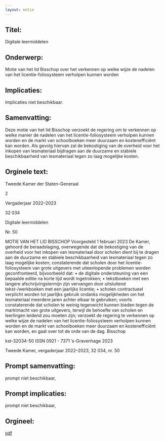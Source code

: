 ```yaml
---
layout: motie
---
```

## Titel:
Digitale leermiddelen
## Onderwerp:
Motie van het lid Bisschop over het verkennen op welke wijze de nadelen van het licentie-foliosysteem verholpen kunnen worden
## Implicaties:
Implicaties niet beschikbaar.
## Samenvatting:

Deze motie van het lid Bisschop verzoekt de regering om te verkennen op welke manier de nadelen van het licentie-foliosysteem verholpen kunnen worden en de markt van schoolboeken meer duurzaam en kostenefficiënt kan worden. Als gevolg hiervan zal de bekostiging van de overheid voor het inkopen van lesmateriaal bijdragen aan de duurzame en stabiele beschikbaarheid van lesmateriaal tegen zo laag mogelijke kosten.
## Orginele text:


Tweede Kamer der Staten-Generaal

2

Vergaderjaar 2022–2023

32 034

Digitale leermiddelen

Nr. 50

MOTIE VAN HET LID BISSCHOP
Voorgesteld 1 februari 2023
De Kamer,
gehoord de beraadslaging,
overwegende dat de bekostiging van de overheid voor het inkopen van
lesmateriaal door scholen dient bij te dragen aan de duurzame en stabiele
beschikbaarheid van lesmateriaal tegen zo laag mogelijke kosten;
constaterende dat scholen door het licentie-foliosysteem van grote
uitgevers met uiteenlopende problemen worden geconfronteerd,
bijvoorbeeld dat:
• de digitale ondersteuning van een bepaalde editie na korte tijd wordt
ingetrokken;
• tekstboeken met een langere afschrijvingstermijn zijn vervangen door
uitsluitend tekst-/werkboeken met een jaarlijks licentie;
• scholen contractueel verplicht worden tot jaarlijks gebruik ondanks
mogelijkheden om het lesmateriaal meerdere jaren achter elkaar te
gebruiken;
voorts constaterende dat scholen te weinig tegenwicht kunnen bieden
tegen de marktmacht van grote uitgevers, terwijl de behoefte van scholen
en leerlingen leidend zou moeten zijn;
verzoekt de regering te verkennen op welke wijze de nadelen van het
licentie-foliosysteem verholpen kunnen worden en de markt van
schoolboeken meer duurzaam en kostenefficiënt kan worden,
en gaat over tot de orde van de dag.
Bisschop

kst-32034-50
ISSN 0921 - 7371
’s-Gravenhage 2023

Tweede Kamer, vergaderjaar 2022–2023, 32 034, nr. 50


## Prompt samenvatting:
prompt niet beschikbaar,

## Prompt implicaties:
prompt niet beschikbaar,
## Orgineel:
[pdf](https://gegevensmagazijn.tweedekamer.nl/OData/v4/2.0/Document(11a75a14-bdc2-4ed8-bab6-2d062e150497)/resource)
